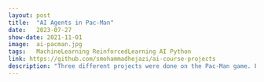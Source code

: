 ```yaml
---
layout: post
title:  "AI Agents in Pac-Man"
date:   2023-07-27
show-date: 2021-11-01
image:  ai-pacman.jpg
tags:   MachineLearning ReinforcedLearning AI Python
link: https://github.com/smohammadhejazi/ai-course-projects
description: "Three different projects were done on the Pac-Man game. First, implementation of search algorithms like BFS, DFS, UCS, and A* along with various heuristics. Second, adhesive algorithms like Minimax and Expectiminimax. Third, Value Iteration and Q-Learning."
---
```


